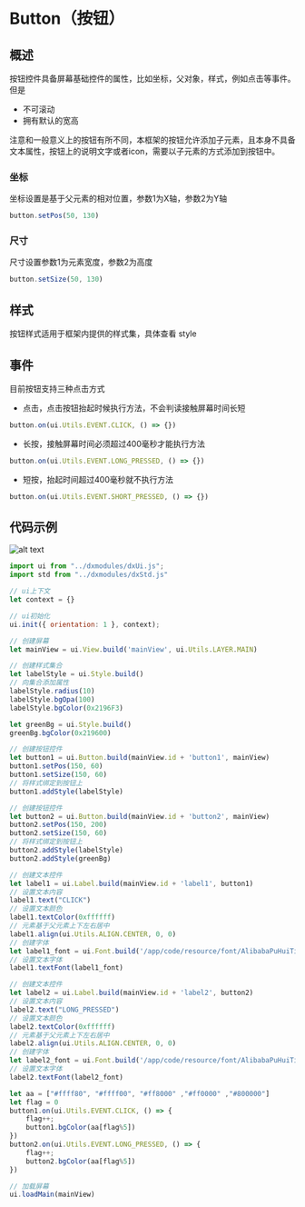 # Button（按钮）

## 概述
按钮控件具备屏幕基础控件的属性，比如坐标，父对象，样式，例如点击等事件。但是
- 不可滚动
- 拥有默认的宽高

注意和一般意义上的按钮有所不同，本框架的按钮允许添加子元素，且本身不具备文本属性，按钮上的说明文字或者icon，需要以子元素的方式添加到按钮中。


### 坐标

坐标设置是基于父元素的相对位置，参数1为X轴，参数2为Y轴
```js
button.setPos(50, 130)
```


### 尺寸

尺寸设置参数1为元素宽度，参数2为高度
```js
button.setSize(50, 130)
```

## 样式
按钮样式适用于框架内提供的样式集，具体查看 style

## 事件
目前按钮支持三种点击方式
- 点击，点击按钮抬起时候执行方法，不会判读接触屏幕时间长短
```js
button.on(ui.Utils.EVENT.CLICK, () => {})
```
- 长按，接触屏幕时间必须超过400毫秒才能执行方法
```js
button.on(ui.Utils.EVENT.LONG_PRESSED, () => {})
```
- 短按，抬起时间超过400毫秒就不执行方法
```js
button.on(ui.Utils.EVENT.SHORT_PRESSED, () => {})
```


## 代码示例
![alt text](btn.png)
```js
import ui from "../dxmodules/dxUi.js";
import std from "../dxmodules/dxStd.js"

// ui上下文
let context = {}

// ui初始化
ui.init({ orientation: 1 }, context);

// 创建屏幕
let mainView = ui.View.build('mainView', ui.Utils.LAYER.MAIN)

// 创建样式集合
let labelStyle = ui.Style.build()
// 向集合添加属性
labelStyle.radius(10)
labelStyle.bgOpa(100)
labelStyle.bgColor(0x2196F3)

let greenBg = ui.Style.build()
greenBg.bgColor(0x219600)

// 创建按钮控件
let button1 = ui.Button.build(mainView.id + 'button1', mainView)
button1.setPos(150, 60)
button1.setSize(150, 60)
// 将样式绑定到按钮上
button1.addStyle(labelStyle)

// 创建按钮控件
let button2 = ui.Button.build(mainView.id + 'button2', mainView)
button2.setPos(150, 200)
button2.setSize(150, 60)
// 将样式绑定到按钮上
button2.addStyle(labelStyle)
button2.addStyle(greenBg)

// 创建文本控件
let label1 = ui.Label.build(mainView.id + 'label1', button1)
// 设置文本内容
label1.text("CLICK")
// 设置文本颜色
label1.textColor(0xffffff)
// 元素基于父元素上下左右居中
label1.align(ui.Utils.ALIGN.CENTER, 0, 0)
// 创建字体
let label1_font = ui.Font.build('/app/code/resource/font/AlibabaPuHuiTi-2-65-Medium.ttf', 18, ui.Utils.FONT_STYLE.NORMAL)
// 设置文本字体
label1.textFont(label1_font)

// 创建文本控件
let label2 = ui.Label.build(mainView.id + 'label2', button2)
// 设置文本内容
label2.text("LONG_PRESSED")
// 设置文本颜色
label2.textColor(0xffffff)
// 元素基于父元素上下左右居中
label2.align(ui.Utils.ALIGN.CENTER, 0, 0)
// 创建字体
let label2_font = ui.Font.build('/app/code/resource/font/AlibabaPuHuiTi-2-65-Medium.ttf', 14, ui.Utils.FONT_STYLE.NORMAL)
// 设置文本字体
label2.textFont(label2_font)

let aa = ["#ffff80", "#ffff00", "#ff8000" ,"#ff0000" ,"#800000"]
let flag = 0
button1.on(ui.Utils.EVENT.CLICK, () => {
    flag++;
    button1.bgColor(aa[flag%5])
})
button2.on(ui.Utils.EVENT.LONG_PRESSED, () => {
    flag++;
    button2.bgColor(aa[flag%5])
})

// 加载屏幕
ui.loadMain(mainView)
```